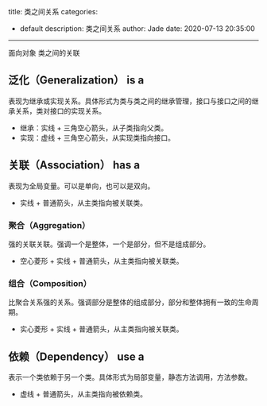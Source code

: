 title: 类之间关系
categories:
  - default
description: 类之间关系
author: Jade
date: 2020-07-13 20:35:00
---

面向对象 类之间的关联

## 泛化（Generalization） is a
表现为继承或实现关系。具体形式为类与类之间的继承管理，接口与接口之间的继承关系，类对接口的实现关系。
- 继承：实线 + 三角空心箭头，从子类指向父类。
- 实现：虚线 + 三角空心箭头，从实现类指向接口。

## 关联（Association） has a
表现为全局变量。可以是单向，也可以是双向。
- 实线 + 普通箭头，从主类指向被关联类。

### 聚合（Aggregation）
强的关联关联。强调一个是整体，一个是部分，但不是组成部分。
- 空心菱形 + 实线 + 普通箭头，从主类指向被关联类。

### 组合（Composition）
比聚合关系强的关系。强调部分是整体的组成部分，部分和整体拥有一致的生命周期。
- 实心菱形 + 实线 + 普通箭头，从主类指向被关联类。

## 依赖（Dependency） use a
表示一个类依赖于另一个类。具体形式为局部变量，静态方法调用，方法参数。
- 虚线 + 普通箭头，从主类指向被依赖类。


